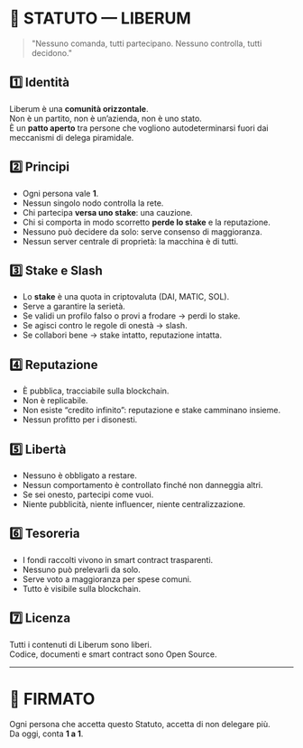 # 📜 STATUTO — LIBERUM

> "Nessuno comanda, tutti partecipano. Nessuno controlla, tutti decidono."

## 1️⃣ Identità

Liberum è una **comunità orizzontale**.  
Non è un partito, non è un’azienda, non è uno stato.  
È un **patto aperto** tra persone che vogliono autodeterminarsi fuori dai meccanismi di delega piramidale.

## 2️⃣ Principi

- Ogni persona vale **1**.
- Nessun singolo nodo controlla la rete.
- Chi partecipa **versa uno stake**: una cauzione.
- Chi si comporta in modo scorretto **perde lo stake** e la reputazione.
- Nessuno può decidere da solo: serve consenso di maggioranza.
- Nessun server centrale di proprietà: la macchina è di tutti.

## 3️⃣ Stake e Slash

- Lo **stake** è una quota in criptovaluta (DAI, MATIC, SOL).
- Serve a garantire la serietà.
- Se validi un profilo falso o provi a frodare → perdi lo stake.
- Se agisci contro le regole di onestà → slash.
- Se collabori bene → stake intatto, reputazione intatta.

## 4️⃣ Reputazione

- È pubblica, tracciabile sulla blockchain.
- Non è replicabile.
- Non esiste “credito infinito”: reputazione e stake camminano insieme.
- Nessun profitto per i disonesti.

## 5️⃣ Libertà

- Nessuno è obbligato a restare.
- Nessun comportamento è controllato finché non danneggia altri.
- Se sei onesto, partecipi come vuoi.
- Niente pubblicità, niente influencer, niente centralizzazione.

## 6️⃣ Tesoreria

- I fondi raccolti vivono in smart contract trasparenti.
- Nessuno può prelevarli da solo.
- Serve voto a maggioranza per spese comuni.
- Tutto è visibile sulla blockchain.

## 7️⃣ Licenza

Tutti i contenuti di Liberum sono liberi.  
Codice, documenti e smart contract sono Open Source.

---

# 🔑 FIRMATO

Ogni persona che accetta questo Statuto, accetta di non delegare più.  
Da oggi, conta **1 a 1**.
